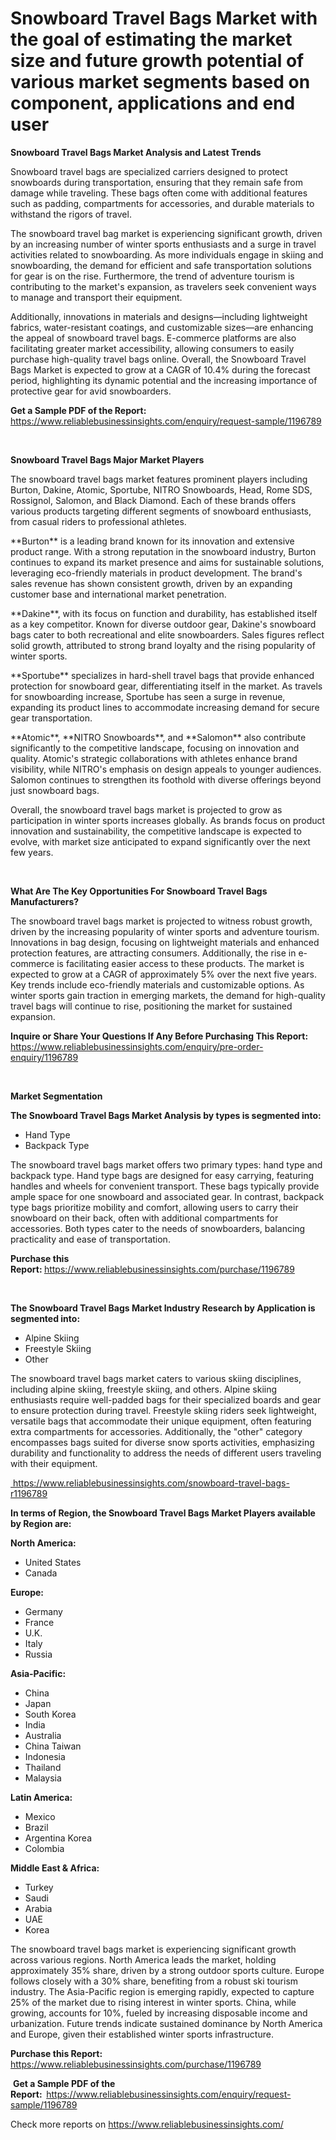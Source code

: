 <p><h1>Snowboard Travel Bags Market with the goal of estimating the market size and future growth potential of various market segments based on component, applications and end user</h1></p><p><strong>Snowboard Travel Bags Market Analysis and Latest Trends</strong></p>
<p><p>Snowboard travel bags are specialized carriers designed to protect snowboards during transportation, ensuring that they remain safe from damage while traveling. These bags often come with additional features such as padding, compartments for accessories, and durable materials to withstand the rigors of travel. </p><p>The snowboard travel bag market is experiencing significant growth, driven by an increasing number of winter sports enthusiasts and a surge in travel activities related to snowboarding. As more individuals engage in skiing and snowboarding, the demand for efficient and safe transportation solutions for gear is on the rise. Furthermore, the trend of adventure tourism is contributing to the market's expansion, as travelers seek convenient ways to manage and transport their equipment.</p><p>Additionally, innovations in materials and designs—including lightweight fabrics, water-resistant coatings, and customizable sizes—are enhancing the appeal of snowboard travel bags. E-commerce platforms are also facilitating greater market accessibility, allowing consumers to easily purchase high-quality travel bags online. Overall, the Snowboard Travel Bags Market is expected to grow at a CAGR of 10.4% during the forecast period, highlighting its dynamic potential and the increasing importance of protective gear for avid snowboarders.</p></p>
<p><strong>Get a Sample PDF of the Report:&nbsp;</strong> <a href="https://www.reliablebusinessinsights.com/enquiry/request-sample/1196789?utm_campaign=2220&utm_medium=2&utm_source=Github&utm_content=ia&utm_term=07022025&utm_id=snowboard-travel-bags">https://www.reliablebusinessinsights.com/enquiry/request-sample/1196789</a></p>
<p>&nbsp;</p>
<p><strong>Snowboard Travel Bags Major Market Players</strong></p>
<p><p>The snowboard travel bags market features prominent players including Burton, Dakine, Atomic, Sportube, NITRO Snowboards, Head, Rome SDS, Rossignol, Salomon, and Black Diamond. Each of these brands offers various products targeting different segments of snowboard enthusiasts, from casual riders to professional athletes.</p><p>**Burton** is a leading brand known for its innovation and extensive product range. With a strong reputation in the snowboard industry, Burton continues to expand its market presence and aims for sustainable solutions, leveraging eco-friendly materials in product development. The brand's sales revenue has shown consistent growth, driven by an expanding customer base and international market penetration.</p><p>**Dakine**, with its focus on function and durability, has established itself as a key competitor. Known for diverse outdoor gear, Dakine's snowboard bags cater to both recreational and elite snowboarders. Sales figures reflect solid growth, attributed to strong brand loyalty and the rising popularity of winter sports.</p><p>**Sportube** specializes in hard-shell travel bags that provide enhanced protection for snowboard gear, differentiating itself in the market. As travels for snowboarding increase, Sportube has seen a surge in revenue, expanding its product lines to accommodate increasing demand for secure gear transportation.</p><p>**Atomic**, **NITRO Snowboards**, and **Salomon** also contribute significantly to the competitive landscape, focusing on innovation and quality. Atomic's strategic collaborations with athletes enhance brand visibility, while NITRO's emphasis on design appeals to younger audiences. Salomon continues to strengthen its foothold with diverse offerings beyond just snowboard bags.</p><p>Overall, the snowboard travel bags market is projected to grow as participation in winter sports increases globally. As brands focus on product innovation and sustainability, the competitive landscape is expected to evolve, with market size anticipated to expand significantly over the next few years.</p></p>
<p>&nbsp;</p>
<p><strong>What Are The Key Opportunities For Snowboard Travel Bags Manufacturers?</strong></p>
<p><p>The snowboard travel bags market is projected to witness robust growth, driven by the increasing popularity of winter sports and adventure tourism. Innovations in bag design, focusing on lightweight materials and enhanced protection features, are attracting consumers. Additionally, the rise in e-commerce is facilitating easier access to these products. The market is expected to grow at a CAGR of approximately 5% over the next five years. Key trends include eco-friendly materials and customizable options. As winter sports gain traction in emerging markets, the demand for high-quality travel bags will continue to rise, positioning the market for sustained expansion.</p></p>
<p><strong>Inquire or Share Your Questions If Any Before Purchasing This Report:</strong> <a href="https://www.reliablebusinessinsights.com/enquiry/pre-order-enquiry/1196789?utm_campaign=2220&utm_medium=2&utm_source=Github&utm_content=ia&utm_term=07022025&utm_id=snowboard-travel-bags">https://www.reliablebusinessinsights.com/enquiry/pre-order-enquiry/1196789</a></p>
<p>&nbsp;</p>
<p><strong>Market Segmentation</strong></p>
<p><strong>The Snowboard Travel Bags Market Analysis by types is segmented into:</strong></p>
<p><ul><li>Hand Type</li><li>Backpack Type</li></ul></p>
<p><p>The snowboard travel bags market offers two primary types: hand type and backpack type. Hand type bags are designed for easy carrying, featuring handles and wheels for convenient transport. These bags typically provide ample space for one snowboard and associated gear. In contrast, backpack type bags prioritize mobility and comfort, allowing users to carry their snowboard on their back, often with additional compartments for accessories. Both types cater to the needs of snowboarders, balancing practicality and ease of transportation.</p></p>
<p><strong>Purchase this Report:&nbsp;</strong><a href="https://www.reliablebusinessinsights.com/purchase/1196789?utm_campaign=2220&utm_medium=2&utm_source=Github&utm_content=ia&utm_term=07022025&utm_id=snowboard-travel-bags">https://www.reliablebusinessinsights.com/purchase/1196789</a></p>
<p>&nbsp;</p>
<p><strong>The Snowboard Travel Bags Market Industry Research by Application is segmented into:</strong></p>
<p><ul><li>Alpine Skiing</li><li>Freestyle Skiing</li><li>Other</li></ul></p>
<p><p>The snowboard travel bags market caters to various skiing disciplines, including alpine skiing, freestyle skiing, and others. Alpine skiing enthusiasts require well-padded bags for their specialized boards and gear to ensure protection during travel. Freestyle skiing riders seek lightweight, versatile bags that accommodate their unique equipment, often featuring extra compartments for accessories. Additionally, the "other" category encompasses bags suited for diverse snow sports activities, emphasizing durability and functionality to address the needs of different users traveling with their equipment.</p></p>
<p><a href="https://www.reliablebusinessinsights.com/snowboard-travel-bags-r1196789?utm_campaign=2220&utm_medium=2&utm_source=Github&utm_content=ia&utm_term=07022025&utm_id=snowboard-travel-bags">&nbsp;https://www.reliablebusinessinsights.com/snowboard-travel-bags-r1196789</a></p>
<p><strong>In terms of Region, the Snowboard Travel Bags Market Players available by Region are:</strong></p>
<p>
    <p> <strong> North America: </strong>
        <ul>
            <li>United States</li>
            <li>Canada</li>
        </ul>
        </p> 
    <p> <strong> Europe: </strong>
        <ul>
            <li>Germany</li>
            <li>France</li>
            <li>U.K.</li>
            <li>Italy</li>
            <li>Russia</li>
        </ul>
        </p> 
    <p> <strong> Asia-Pacific: </strong>
        <ul>
            <li>China</li>
            <li>Japan</li>
            <li>South Korea</li>
            <li>India</li>
            <li>Australia</li>
            <li>China Taiwan</li>
            <li>Indonesia</li>
            <li>Thailand</li>
            <li>Malaysia</li>
        </ul>
        </p> 
    <p> <strong> Latin America: </strong>
        <ul>
            <li>Mexico</li>
            <li>Brazil</li>
            <li>Argentina Korea</li>
            <li>Colombia</li>
        </ul>
        </p> 
    <p> <strong> Middle East & Africa: </strong>
        <ul>
            <li>Turkey</li>
            <li>Saudi</li>
            <li>Arabia</li>
            <li>UAE</li>
            <li>Korea</li>
        </ul>
    </p>
    </p>
<p><p>The snowboard travel bags market is experiencing significant growth across various regions. North America leads the market, holding approximately 35% share, driven by a strong outdoor sports culture. Europe follows closely with a 30% share, benefiting from a robust ski tourism industry. The Asia-Pacific region is emerging rapidly, expected to capture 25% of the market due to rising interest in winter sports. China, while growing, accounts for 10%, fueled by increasing disposable income and urbanization. Future trends indicate sustained dominance by North America and Europe, given their established winter sports infrastructure.</p></p>
<p><strong>Purchase this Report: </strong><a href="https://www.reliablebusinessinsights.com/purchase/1196789?utm_campaign=2220&utm_medium=2&utm_source=Github&utm_content=ia&utm_term=07022025&utm_id=snowboard-travel-bags">https://www.reliablebusinessinsights.com/purchase/1196789</a></p>
<p>&nbsp;<strong>Get a Sample PDF of the Report:&nbsp;&nbsp;</strong><a href="https://www.reliablebusinessinsights.com/enquiry/request-sample/1196789?utm_campaign=2220&utm_medium=2&utm_source=Github&utm_content=ia&utm_term=07022025&utm_id=snowboard-travel-bags">https://www.reliablebusinessinsights.com/enquiry/request-sample/1196789</a></p>
<p><strong></strong></p>
<p>Check more reports on <a href="https://www.reliablebusinessinsights.com/?utm_campaign=2220&utm_medium=2&utm_source=Github&utm_content=ia&utm_term=07022025&utm_id=snowboard-travel-bags">https://www.reliablebusinessinsights.com/</a></p>